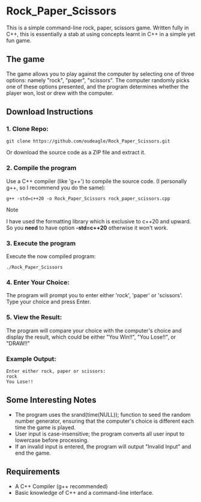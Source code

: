 # Rock_Paper_Scissors

This is a simple command-line rock, paper, scissors game. Written fully in C++, this is essentially a stab at using concepts learnt in C++ in a simple yet fun game. 

## The game
The game allows you to play against the computer by selecting one of three options: namely "rock", "paper", "scissors". The computer randomly picks one of these options presented, and the program determines whether the player won, lost or drew with the computer. 

## Download Instructions
### 1. Clone Repo:
```
git clone https://github.com/oudeagle/Rock_Paper_Scissors.git
```
Or download the source code as a ZIP file and extract it.

### 2. Compile the program
Use a C++ compiler (like 'g++') to compile the source code. (I personally g++, so I recommend you do the same):
```
g++ -std=c++20 -o Rock_Paper_Scissors rock_paper_scissors.cpp
```
> [!NOTE]
> I have used the formatting library which is exclusive to c++20 and upward. So you **need** to have option **-std=c++20** otherwise it won't work.

### 3. Execute the program
Execute the now compiled program:
```
./Rock_Paper_Scissors
```
### 4. Enter Your Choice:
The program will prompt you to enter either 'rock', 'paper' or 'scissors'. Type your choice and press Enter.
### 5. View the Result:
The program will compare your choice with the computer's choice and display the result, which could be either "You Win!!", "You Lose!!", or "DRAW!!"

### Example Output:
```
Enter either rock, paper or scissors: 
rock
You Lose!!

```
## Some Interesting Notes
- The program uses the srand(time(NULL)); function to seed the random number generator, ensuring that the computer's choice is different each time the game is played.
- User input is case-insensitive; the program converts all user input to lowercase before processing.
- If an invalid input is entered, the program will output "Invalid Input" and end the game.

## Requirements
- A C++ Compiler (g++ recommended)
- Basic knowledge of C++ and a command-line interface.



